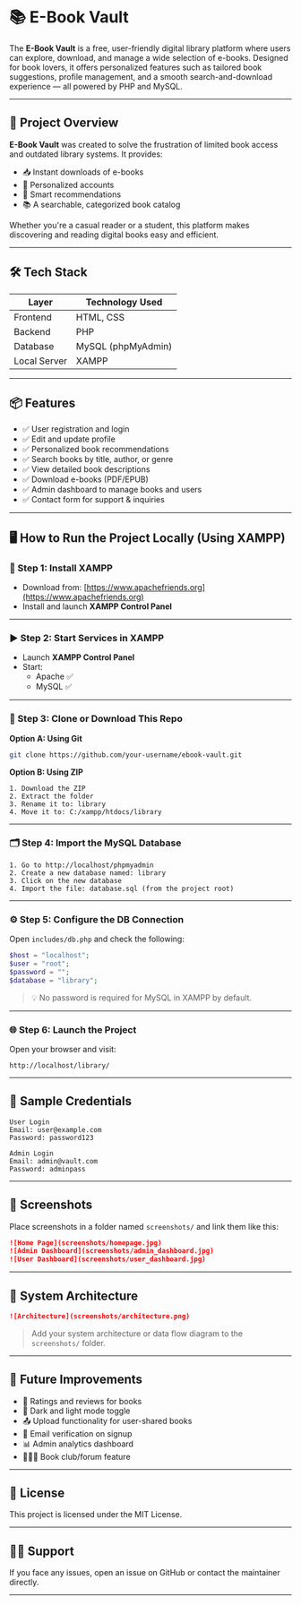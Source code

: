# 📚 E-Book Vault

The **E-Book Vault** is a free, user-friendly digital library platform where users can explore, download, and manage a wide selection of e-books. Designed for book lovers, it offers personalized features such as tailored book suggestions, profile management, and a smooth search-and-download experience — all powered by PHP and MySQL.

---

## 🧠 Project Overview

**E-Book Vault** was created to solve the frustration of limited book access and outdated library systems. It provides:

- 📥 Instant downloads of e-books  
- 👤 Personalized accounts  
- 🎯 Smart recommendations  
- 📚 A searchable, categorized book catalog  

Whether you're a casual reader or a student, this platform makes discovering and reading digital books easy and efficient.

---

## 🛠️ Tech Stack

| Layer        | Technology Used    |
|--------------|--------------------|
| Frontend     | HTML, CSS          |
| Backend      | PHP                |
| Database     | MySQL (phpMyAdmin) |
| Local Server | XAMPP              |

---

## 📦 Features

- ✅ User registration and login  
- ✅ Edit and update profile  
- ✅ Personalized book recommendations  
- ✅ Search books by title, author, or genre  
- ✅ View detailed book descriptions  
- ✅ Download e-books (PDF/EPUB)  
- ✅ Admin dashboard to manage books and users  
- ✅ Contact form for support & inquiries  

---

## 🖥️ How to Run the Project Locally (Using XAMPP)

### 🔧 Step 1: Install XAMPP

- Download from: [https://www.apachefriends.org](https://www.apachefriends.org)  
- Install and launch **XAMPP Control Panel**

---

### ▶️ Step 2: Start Services in XAMPP

- Launch **XAMPP Control Panel**
- Start:
  - Apache ✅
  - MySQL ✅

---

### 📁 Step 3: Clone or Download This Repo

**Option A: Using Git**

```bash
git clone https://github.com/your-username/ebook-vault.git
```

**Option B: Using ZIP**

```text
1. Download the ZIP
2. Extract the folder
3. Rename it to: library
4. Move it to: C:/xampp/htdocs/library
```

---

### 🗂️ Step 4: Import the MySQL Database

```text
1. Go to http://localhost/phpmyadmin
2. Create a new database named: library
3. Click on the new database
4. Import the file: database.sql (from the project root)
```

---

### ⚙️ Step 5: Configure the DB Connection

Open `includes/db.php` and check the following:

```php
$host = "localhost";
$user = "root";
$password = "";
$database = "library";
```

> 💡 No password is required for MySQL in XAMPP by default.

---

### 🌐 Step 6: Launch the Project

Open your browser and visit:

```
http://localhost/library/
```

---

## 🔑 Sample Credentials

```text
User Login
Email: user@example.com
Password: password123

Admin Login
Email: admin@vault.com
Password: adminpass
```

---

## 📸 Screenshots

Place screenshots in a folder named `screenshots/` and link them like this:

```markdown
![Home Page](screenshots/homepage.jpg)
![Admin Dashboard](screenshots/admin_dashboard.jpg)
![User Dashboard](screenshots/user_dashboard.jpg)

```

---

## 🧱 System Architecture

```markdown
![Architecture](screenshots/architecture.png)
```

> Add your system architecture or data flow diagram to the `screenshots/` folder.

---

## 🚧 Future Improvements

- 🌟 Ratings and reviews for books  
- 🌙 Dark and light mode toggle  
- 📤 Upload functionality for user-shared books  
- 📧 Email verification on signup  
- 📊 Admin analytics dashboard  
- 🧑‍🤝‍🧑 Book club/forum feature  

---

## 📄 License

This project is licensed under the MIT License.

---

## 🙋‍♀️ Support

If you face any issues, open an issue on GitHub or contact the maintainer directly.

---

